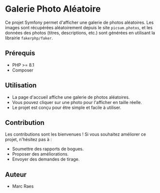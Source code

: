 # Galerie Photo Aléatoire

Ce projet Symfony permet d'afficher une galerie de photos aléatoires. Les images sont récupérées aléatoirement depuis le site `picsum.photos`, et les données des photos (titres, descriptions, etc.) sont générées en utilisant la librairie `fakerphp/faker`.

## Prérequis

* PHP >= 8.1
* Composer

## Utilisation

* La page d'accueil affiche une galerie de photos aléatoires.
* Vous pouvez cliquer sur une photo pour l'afficher en taille réelle.
* Le projet est conçu pour être simple et facile à utiliser.

## Contribution

Les contributions sont les bienvenues ! Si vous souhaitez améliorer ce projet, n'hésitez pas à :

* Soumettre des rapports de bogues.
* Proposer des améliorations.
* Envoyer des demandes de tirage.

## Auteur

* Marc Raes
